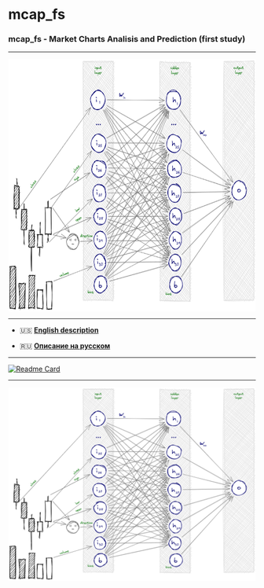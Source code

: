 # mcap_fs #
### mcap_fs - Market Charts Analisis and Prediction (first study) ###
<hr>
<img align="center" src="NN.png" width="657" height="514" alt="Neural network sketch">
<hr />

- :us: [**English description**](./README_EN.md)

- :ru: [**Описание на русском**](./README_RU.md)

---

[![Readme Card](https://github-readme-stats.vercel.app/api/pin/?username=MaxIvanovich&repo=mcap_fs)](https://github.com/MaxIvanovich/mcap_fs)

---

![alt text](NN.png "Neural network sketch")
